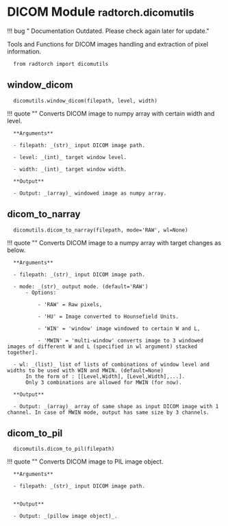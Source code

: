 # DICOM Module <small> radtorch.dicomutils </small>

!!! bug " Documentation Outdated. Please check again later for update."



Tools and Functions for DICOM images handling and extraction of pixel information.

      from radtorch import dicomutils

## window_dicom

      dicomutils.window_dicom(filepath, level, width)

!!! quote ""
      Converts DICOM image to numpy array with certain width and level.

      **Arguments**

      - filepath: _(str)_ input DICOM image path.

      - level: _(int)_ target window level.

      - width: _(int)_ target window width.

      **Output**

      - Output: _(array)_ windowed image as numpy array.


## dicom_to_narray

      dicomutils.dicom_to_narray(filepath, mode='RAW', wl=None)

!!! quote ""
      Converts DICOM image to a numpy array with target changes as below.

      **Arguments**

      - filepath: _(str)_ input DICOM image path.

      - mode: _(str)_ output mode. (default='RAW')
          - Options:

              - 'RAW' = Raw pixels,

              - 'HU' = Image converted to Hounsefield Units.

              - 'WIN' = 'window' image windowed to certain W and L,

              - 'MWIN' = 'multi-window' converts image to 3 windowed images of different W and L (specified in wl argument) stacked together].

      - wl: _(list)_ list of lists of combinations of window level and widths to be used with WIN and MWIN. (default=None)
          In the form of : [[Level,Width], [Level,Width],...].
          Only 3 combinations are allowed for MWIN (for now).

      **Output**

      - Output: _(array)_ array of same shape as input DICOM image with 1 channel. In case of MWIN mode, output has same size by 3 channels.


## dicom_to_pil

      dicomutils.dicom_to_pil(filepath)

!!! quote ""
      Converts DICOM image to PIL image object.

      **Arguments**

      - filepath: _(str)_ input DICOM image path.


      **Output**

      - Output: _(pillow image object)_.
